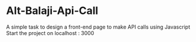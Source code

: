 # Alt-Balaji-Api-Call
A simple task to design a front-end page to make API calls using Javascript
Start the project on localhost : 3000
